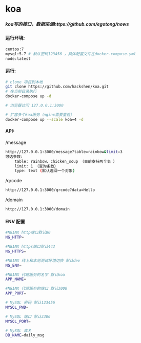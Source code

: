 # koa

##### koa写的接口，数据来源https://github.com/egotong/nows 


#### 运行环境:

```bash
centos:7
mysql:5.7 # 默认密码123456 ，具体配置文件在docker-compose.yml
node:latest
```
#### 运行: 

```bash
# clone 项目到本地
git clone https://github.com/hackshen/koa.git
# 在当前目录执行
docker-compose up -d

# 浏览器访问 127.0.0.1:3000

# 扩容多个koa服务（nginx需要重启）
docker-compose up --scale koa=4 -d
```

#### API:
/message
```bash
http://127.0.0.1:3000/message?table=rainbow&limit=3
可选参数:
    table: rainbow、chicken_soup （目前支持两个表 ）
    limit: 1 （查询条数）
    type: text (默认返回一个对象)
```

/qrcode
```bash
http://127.0.0.1:3000/qrcode?data=Hello
```

/domain
```bash
http://127.0.0.1:3000/domain
```

#### ENV 配置
```bash
#NGINX http端口默认80
NG_HTTP=

#NGINX https端口默认443
NG_HTTPS=

#NGINX 线上和本地测试环境切换 默认dev
NG_ENV=

#NGINX 代理服务的名字 默认koa
APP_NAME=

#NGINX 代理服务的端口 默认3000
APP_PORT=

# MySQL 密码 默认123456
MYSQL_PWD=

# MySQL 端口 默认3306
MYSQL_PORT=

# MySQL 库名
DB_NAME=daily_msg
```
